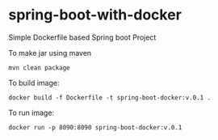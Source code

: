 # spring-boot-with-docker
Simple Dockerfile based Spring boot Project

To make jar using maven
```
mvn clean package

```
To build image:
```
docker build -f Dockerfile -t spring-boot-docker:v.0.1 .

```
To run image:
```
docker run -p 8090:8090 spring-boot-docker:v.0.1
```
